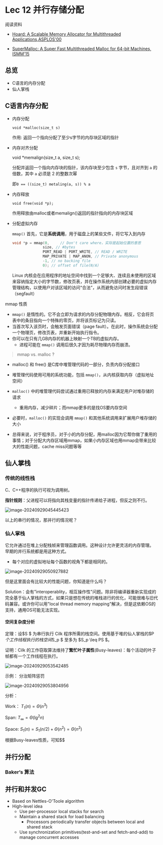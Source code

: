 # Lec 12 并行存储分配



阅读资料

- [Hoard: A Scalable Memory Allocator for Multithreaded Applications,ASPLOS'00](http://www.cs.utexas.edu/users/mckinley/papers/asplos-2000.pdf)

- [SuperMalloc: A Super Fast Multithreaded Malloc for 64-bit Machines, ISMM'15](https://dl.acm.org/citation.cfm?id=2754178)



## 总览

- C语言的内存分配
-  仙人掌栈

## C语言内存分配

- 内存分配

  ``void *malloc(size_t s)``

  作用:  返回一个指向分配了至少s字节的内存块区域的指针

- 内存对齐分配

  void *memalign(size_t a, size_t s);

  分配并返回一个指向内存块的指针，该内存块至少包含 `s` 字节，且对齐到 `a` 的倍数，其中 `a` 必须是 2 的整数次幂

  即``0 == ((size_t) metaling(a, s)) % a``

- 内存释放

  ``void free(void *p);``

  作用释放由malloc或者memalign()返回的指针指向的内存块区域

- 分配虚拟内存

  ``mmap()`` 首先，它是**系统调用**，用于磁盘上的某些文件，将它写入到内存

  ```c
  void *p = mmap(0,		// Don't care where，实际是起始位置的意思
                size, // #bytes
                PORT_READ | PORT_WRITE, // READ / WRITE
                MAP_PRIVATE | MAP_ANON, // Private anonymous
                -1, // no backing file
                0); // offset of file(N/A)
  ```

  Linux 内核会在应用程序的地址空间中找到一个足够大、连续且未使用的区域来容纳指定大小的字节数，修改页表，并在操作系统内部创建必要的虚拟内存管理结构，以使用户对该区域的访问“合法”，从而避免访问时发生段错误（segfault）


mmap 性质

- `mmap()` 是惰性的。它不会立即为请求的内存分配物理内存。相反，它会将页表中的条目指向一个特殊的零页，并将该页标记为只读。
- 当首次写入该页时，会触发页面错误（page fault）。在此时，操作系统会分配一个物理页，修改页表，并重新开始执行指令。
- 你可以在只有几GB内存的机器上映射一个TB的虚拟内存。
  - 进程可能在 `mmap()` 调用后很久才因为耗尽物理内存而崩溃。

>  mmap vs. malloc ?

- malloc() 和 free() 是C库中堆管理代码的一部分，负责内存分配接口
- 堆管理代码使用可用的系统功能，包括 `mmap()`，从内核获取内存（虚拟地址空间）
- `malloc()` 中的堆管理代码尝试通过重用已释放的内存来满足用户对堆存储的请求
  - 重用内存，减少碎片；而mmap更多的是找OS要内存空间
- 必要时，`malloc()` 的实现会调用 `mmap()` 和其他系统调用来扩展用户堆存储的大小

- 总得来说，对于程序员，对于小的内存分配，用malloc因为它帮你做了重用的事情；对于分配大内存区域用mmap，如果小内存区域也用mmap会带来比较大的性能问题，cache miss问题等等

## 仙人掌栈

### 传统的线性栈

C、C++程序的执行可视为调用树。

**指针规则**：父进程可以将指向其栈变量的指针传递给子进程，但反之则不行。

![image-20240929045445423](http://14.103.135.111:49153/i/66f86d182f262.png)

以上的串行的情况，那并行的情况呢？



### 仙人掌栈

它允许通过在堆上分配栈帧来管理函数调用。这种设计允许更灵活的内存管理。 早期的并行系统都是用这种方式。

- 每个对应的虚拟地址每个函数的视角下都是相同的。

![image-20240929050927882](http://14.103.135.111:49153/i/66f8708a567e1.png)

但是这里面会有比较大的性能问题，你知道是什么吗？

Solution：会有”interoperablity，相互操作性"问题。除非将编译器重新实现成的完全基于仙人掌栈的方式，如果只是想在传统的堆栈进行的优化，可能很难与旧代码兼容。或许你可以用"local thread memory mapping"解决，但是这依赖OS的支持，通用OS可能无法实现。 

#### 空间复杂度分析

定理：设$S $ 为串行执行 Cilk 程序所需的栈空间。使用基于堆的仙人掌栈的$P $个工作线程执行的栈空间$S_p $ 至多为 $S_p \leq PS $。

证明：Cilk 的工作窃取算法维持了**繁忙叶子属性**(Busy-leaves)：每个活动的叶子帧都有一个工作线程在执行。

![image-20240929053542485](http://14.103.135.111:49153/i/66f876b10a1de.png)

示例： 分治矩阵惩罚

![image-20240929053804956](http://14.103.135.111:49153/i/66f8774267ec7.png)

分析：

Work： $T_1(n) = \Theta(n^3)$

Span:  $T_{\infty} = \Theta(\lg^2n)$

Space: $S_1(n) = S_1(n/2) + \Theta(n^2) = \Theta(n^2)$

根据Busy-leaves性质，可知$$

## 并行分配



### Baker‘s 算法





## 并行和并发GC







- Based on Nettles-O'Toole algorithm
- High-level idea
  - Use per-processor local stacks for search
  - Maintain a shared stack for load balancing 
    - Processors periodically transfer objects between local and shared stack
  - Use synchronization primitives(test-and-set and fetch-and-add) to manage concurrent accesses

